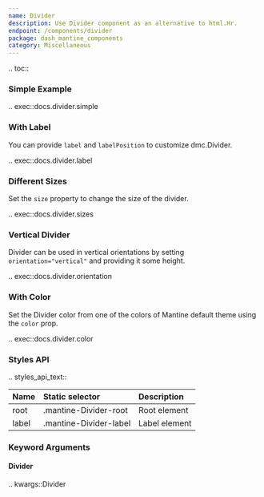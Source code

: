 ```yaml
---
name: Divider
description: Use Divider component as an alternative to html.Hr.
endpoint: /components/divider
package: dash_mantine_components
category: Miscellaneous
---
```


.. toc::

### Simple Example

.. exec::docs.divider.simple

### With Label

You can provide `label` and `labelPosition` to customize dmc.Divider.

.. exec::docs.divider.label

### Different Sizes

Set the `size` property to change the size of the divider.

.. exec::docs.divider.sizes

### Vertical Divider

Divider can be used in vertical orientations by setting `orientation="vertical"` and providing it some height.

.. exec::docs.divider.orientation

### With Color

Set the Divider color from one of the colors of Mantine default theme using the `color` prop.

.. exec::docs.divider.color

### Styles API

.. styles_api_text::

| Name  | Static selector        | Description   |
|:------|:-----------------------|:--------------|
| root  | .mantine-Divider-root  | Root element  |
| label | .mantine-Divider-label | Label element |

### Keyword Arguments

#### Divider

.. kwargs::Divider
